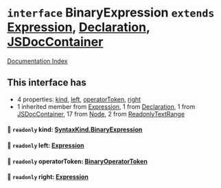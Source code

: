 # `interface` BinaryExpression `extends` [Expression](../interface.Expression/README.md), [Declaration](../interface.Declaration/README.md), [JSDocContainer](../interface.JSDocContainer/README.md)

[Documentation Index](../README.md)

## This interface has

- 4 properties:
[kind](#-readonly-kind-syntaxkindbinaryexpression),
[left](#-readonly-left-expression),
[operatorToken](#-readonly-operatortoken-binaryoperatortoken),
[right](#-readonly-right-expression)
- 1 inherited member from [Expression](../interface.Expression/README.md), 1 from [Declaration](../interface.Declaration/README.md), 1 from [JSDocContainer](../interface.JSDocContainer/README.md), 17 from [Node](../interface.Node/README.md), 2 from [ReadonlyTextRange](../interface.ReadonlyTextRange/README.md)


#### 📄 `readonly` kind: [SyntaxKind.BinaryExpression](../enum.SyntaxKind/README.md#binaryexpression--227)



#### 📄 `readonly` left: [Expression](../interface.Expression/README.md)



#### 📄 `readonly` operatorToken: [BinaryOperatorToken](../type.BinaryOperatorToken/README.md)



#### 📄 `readonly` right: [Expression](../interface.Expression/README.md)



